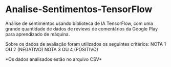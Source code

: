 # Analise-Sentimentos-TensorFlow
Análise de sentimentos usando biblioteca de IA TensorFlow, com uma grande quantidade de dados de reviews de comentários da Google Play para aprendizado de máquina.

Sobre os dados de avaliação foram utilizados os seguintes critérios:
NOTA 1 OU 2 (NEGATIVO)
NOTA 3 OU 4 (POSITIVO)

<p> *Os dados analisados estão no arquivo CSV*
